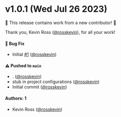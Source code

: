 # v1.0.1 (Wed Jul 26 2023)

:tada: This release contains work from a new contributor! :tada:

Thank you, Kevin Ross ([@rosskevin](https://github.com/rosskevin)), for all your work!

#### 🐛 Bug Fix

- Initial [#1](https://github.com/alienfast/vite-plugin-tsconfig/pull/1) ([@rosskevin](https://github.com/rosskevin))

#### ⚠️ Pushed to `main`

- . ([@rosskevin](https://github.com/rosskevin))
- stub in project configurations ([@rosskevin](https://github.com/rosskevin))
- Initial commit ([@rosskevin](https://github.com/rosskevin))

#### Authors: 1

- Kevin Ross ([@rosskevin](https://github.com/rosskevin))
